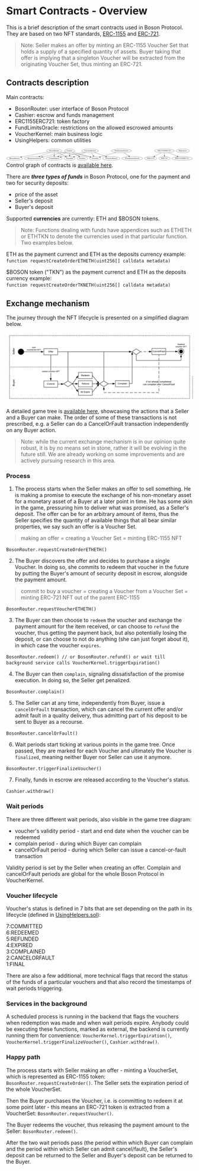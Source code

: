 # Smart Contracts - Overview

This is a brief description of the smart contracts used in Boson Protocol. They 
are based on two NFT standards, 
[ERC-1155](https://eips.ethereum.org/EIPS/eip-1155) and 
[ERC-721](https://eips.ethereum.org/EIPS/eip-721).  

> Note: Seller makes an offer by minting an ERC-1155 Voucher Set that holds a supply of a specified quantity of assets. Buyer taking that offer is implying that a singleton Voucher will be extracted from the originating Voucher Set, thus minting an ERC-721.  

## Contracts description
Main contracts:  
* BosonRouter: user interface of Boson Protocol  
* Cashier: escrow and funds management  
* ERC1155ERC721: token factory  
* FundLimitsOracle: restrictions on the allowed escrowed amounts  
* VoucherKernel: main business logic  
* UsingHelpers: common utilities  

![Boson Protocol inheritance tree](../assets/bosonprotocol-inheritance.png)  
Control graph of contracts is [available here](../assets/bosonprotocol-graph.png). 

There are ***three types of funds*** in Boson Protocol, one for the payment and two for security deposits:  
* price of the asset  
* Seller's deposit  
* Buyer's deposit  

Supported **currencies** are currently: ETH and $BOSON tokens.
> Note: Functions dealing with funds have appendices such as ETHETH or ETHTKN to denote the currencies used in that particular function. Two examples below.  

ETH as the payment currenct and ETH as the deposits currency example:  
`function requestCreateOrderETHETH(uint256[] calldata metadata)`  

$BOSON token ("TKN") as the payment currenct and ETH as the deposits currency example:  
`function requestCreateOrderTKNETH(uint256[] calldata metadata)`  


## Exchange mechanism  

The journey through the NFT lifecycle is presented on a simplified diagram 
below.  

![Simplified exchange mechanism](../assets/exchange-diagram-simplified.png)  

A detailed game tree is [available here](../assets/exchange-diagram.png), showcasing the actions that a Seller and a Buyer can make. The order of some of these transactions is not prescribed, e.g. a Seller can do a CancelOrFault transaction independently on any Buyer action.  

> Note: while the current exchange mechanism is in our opinion quite robust, it is by no means set in stone, rather it will be evolving in the future still. We are already working on some improvements and are actively pursuing research in this area.  


### Process
1. The process starts when the Seller makes an offer to sell something. He is making a promise to execute the exchange of his non-monetary asset for a monetary asset of a Buyer at a later point in time. He has some skin in the game, pressuring him to deliver what was promised, as a Seller's deposit. The offer can be for an arbitrary amount of items, thus the Seller specifies the quantity of available things that all bear similar properties, we say such an offer is a Voucher Set.  
> making an offer = creating a Voucher Set = minting ERC-1155 NFT
```
BosonRouter.requestCreateOrderETHETH()  
```
2. The Buyer discovers the offer and decides to purchase a single Voucher. In doing so, she commits to redeem that voucher in the future by putting the Buyer's amount of security deposit in escrow, alongside the payment amount.
> commit to buy a voucher = creating a Voucher from a Voucher Set = minting ERC-721 NFT  out of the parent ERC-1155  
```
BosonRouter.requestVoucherETHETH()  
```
3. The Buyer can then choose to `redeem` the voucher and exchange the payment amount for the item received, or can choose to `refund` the voucher, thus getting the payment back, but also potentially losing the deposit, or can choose to not do anything (she can just forget about it), in which case the voucher `expires`.
```
BosonRouter.redeem() // or BosonRouter.refund() or wait till background service calls VoucherKernel.triggerExpiration()  
```
4. The Buyer can then `complain`, signaling dissatisfaction of the promise execution. In doing so, the Seller get penalized.  
```
BosonRouter.complain()  
```
5. The Seller can at any time, independently from Buyer, issue a `cancelOrFault` transaction, which can cancel the current offer and/or admit fault in a quality delivery, thus admitting part of his deposit to be sent to Buyer as a recourse.  
```
BosonRouter.cancelOrFault()  
```
6. Wait periods start ticking at various points in the game tree. Once passed, they are marked for each Voucher and ultimately the Voucher is `finalized`, meaning neither Buyer nor Seller can use it anymore.  
```
BosonRouter.triggerFinalizeVoucher()  
```
7. Finally, funds in escrow are released according to the Voucher's status.   
```
Cashier.withdraw()  
```


### Wait periods  
There are three different wait periods, also visible in the game tree diagram:  
* voucher's validity period - start and end date when the voucher can be redeemed  
* complain period - during which Buyer can complain  
* cancelOrFault period - during which Seller can issue a cancel-or-fault transaction

Validity period is set by the Seller when creating an offer. Complain and cancelOrFault periods are global for the whole Boson Protocol in VoucherKernel.  

### Voucher lifecycle  
Voucher's status is defined in 7 bits that are set depending on the path in its 
lifecycle (defined in 
[UsingHelpers.sol](https://github.com/bosonprotocol/bsn-core-prototype/blob/master/contracts/UsingHelpers.sol#L47)):  

7:COMMITTED  
6:REDEEMED  
5:REFUNDED   
4:EXPIRED  
3:COMPLAINED  
2:CANCELORFAULT  
1:FINAL  

There are also a few additional, more technical flags that record the status of the funds of a particular vouchers and that also record the timestamps of wait periods triggering.  


### Services in the background  
A scheduled process is running in the backend that flags the vouchers when 
redemption was made and when wait periods expire. Anybody could be executing 
these functions, marked as external, the backend is currently running them for 
convenience: `VoucherKernel.triggerExpiration()`, 
`VoucherKernel.triggerFinalizeVoucher()`, `Cashier.withdraw()`.  


### Happy path

The process starts with Seller making an offer - minting a VoucherSet, which is 
represented as ERC-1155 token: `BosonRouter.requestCreateOrder()`. The Seller sets 
the expiration period of the whole VoucherSet.  

Then the Buyer purchases the Voucher, i.e. is committing to redeem it at some 
point later - this means an ERC-721 token is extracted from a VoucherSet: 
`BosonRouter.requestVoucher()`.  

The Buyer redeems the voucher, thus releasing the payment amount to the Seller: 
`BosonRouter.redeem()`.  

After the two wait periods pass (the period within which Buyer can complain and 
the period within which Seller can admit cancel/fault), the Seller's deposit 
can be returned to the Seller and Buyer's deposit can be returned to the Buyer.  